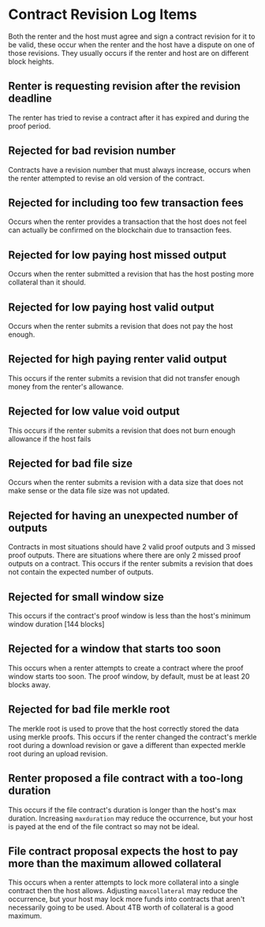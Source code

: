 # Contract Revision Log Items

Both the renter and the host must agree and sign a contract revision for it to be valid, these occur when the renter and the host have a dispute on one of those revisions. They usually occurs if the renter and host are on different block heights.

## Renter is requesting revision after the revision deadline

The renter has tried to revise a contract after it has expired and during the proof period.

## Rejected for bad revision number

Contracts have a revision number that must always increase, occurs when the renter attempted to revise an old version of the contract.

## Rejected for including too few transaction fees

Occurs when the renter provides a transaction that the host does not feel can actually be confirmed on the blockchain due to transaction fees.

## Rejected for low paying host missed output

Occurs when the renter submitted a revision that has the host posting more collateral than it should.

## Rejected for low paying host valid output

Occurs when the renter submits a revision that does not pay the host enough.

## Rejected for high paying renter valid output

This occurs if the renter submits a revision that did not transfer enough money from the renter's allowance.

## Rejected for low value void output

This occurs if the renter submits a revision that does not burn enough allowance if the host fails

## Rejected for bad file size

Occurs when the renter submits a revision with a data size that does not make sense or the data file size was not updated.

## Rejected for having an unexpected number of outputs

Contracts in most situations should have 2 valid proof outputs and 3 missed proof outputs. There are situations where there are only 2 missed proof outputs on a contract. This occurs if the renter submits a revision that does not contain the expected number of outputs.

## Rejected for small window size

This occurs if the contract's proof window is less than the host's minimum window duration \[144 blocks]

## Rejected for a window that starts too soon

This occurs when a renter attempts to create a contract where the proof window starts too soon. The proof window, by default, must be at least 20 blocks away.

## Rejected for bad file merkle root

The merkle root is used to prove that the host correctly stored the data using merkle proofs. This occurs if the renter changed the contract's merkle root during a download revision or gave a different than expected merkle root during an upload revision.

## Renter proposed a file contract with a too-long duration

This occurs if the file contract's duration is longer than the host's max duration. Increasing `maxduration` may reduce the occurrence, but your host is payed at the end of the file contract so may not be ideal.

## File contract proposal expects the host to pay more than the maximum allowed collateral

This occurs when a renter attempts to lock more collateral into a single contract then the host allows. Adjusting `maxcollateral` may reduce the occurrence, but your host may lock more funds into contracts that aren't necessarily going to be used. About 4TB worth of collateral is a good maximum.
